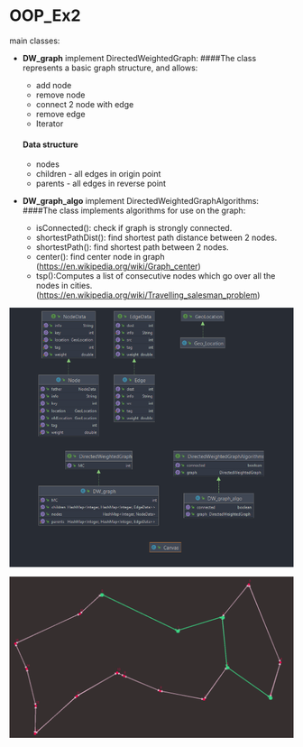 # OOP_Ex2

main classes:
* **DW_graph** implement DirectedWeightedGraph:
  ####The class represents a basic graph structure, and allows:
  * add node
  * remove node
  * connect 2 node with edge
  * remove edge
  * Iterator
  #### Data structure
    * nodes
    * children - all edges in origin point
    * parents - all edges in reverse point 
  
* **DW_graph_algo** implement DirectedWeightedGraphAlgorithms:
  ####The class implements algorithms for use on the graph:
    * isConnected(): check if graph is strongly connected.
    * shortestPathDist(): find shortest path distance between 2 nodes.
    * shortestPath(): find shortest path between 2 nodes.
    * center(): find center node in graph (https://en.wikipedia.org/wiki/Graph_center)
    * tsp():Computes a list of consecutive nodes which go over all the nodes in cities.
  (https://en.wikipedia.org/wiki/Travelling_salesman_problem)

![img.png](img.png)

![img_1.png](img_1.png)



